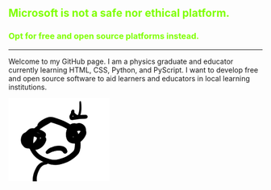 ## <span style="color: chartreuse"> Microsoft is not a safe nor ethical platform. </span>

### <span style="color: chartreuse"> Opt for free and open source platforms instead. </span>
---

Welcome to my GitHub page. I am a physics graduate and educator currently learning HTML, CSS, Python, and PyScript. I want to develop free and open source software to aid learners and educators in local learning institutions.

<p style="textalign: right;"><img src="cartoon.png"></p>

<!--
**duarte-phy/duarte-phy** is a ✨ _special_ ✨ repository because its `README.md` (this file) appears on your GitHub profile.

Here are some ideas to get you started:

- 🔭 I’m currently working on ...
- 🌱 I’m currently learning ...
- 👯 I’m looking to collaborate on ...
- 🤔 I’m looking for help with ...
- 💬 Ask me about ...
- 📫 How to reach me: ...
- 😄 Pronouns: ...
- ⚡ Fun fact: ...
-->
